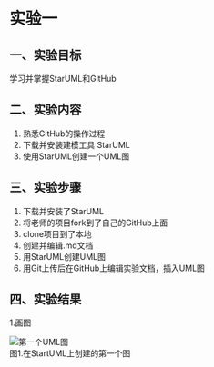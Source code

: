 # 实验一

## 一、实验目标

学习并掌握StarUML和GitHub

## 二、实验内容

1. 熟悉GitHub的操作过程
2. 下载并安装建模工具 StarUML
3. 使用StarUML创建一个UML图

## 三、实验步骤

1. 下载并安装了StarUML
2. 将老师的项目fork到了自己的GitHub上面
3. clone项目到了本地
4. 创建并编辑.md文档
5. 用StarUML创建UML图
6. 用Git上传后在GitHub上编辑实验文档，插入UML图

## 四、实验结果
1.画图

![第一个UML图](./model1.jpg)  
图1.在StartUML上创建的第一个图

